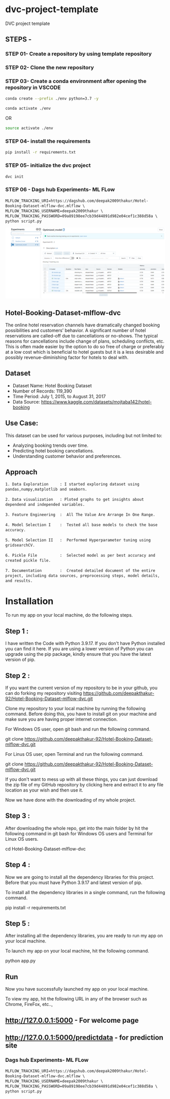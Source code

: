 # dvc-project-template
DVC project template

## STEPS -

### STEP 01- Create a repository by using template repository

### STEP 02- Clone the new repository

### STEP 03- Create a conda environment after opening the repository in VSCODE

```bash
conda create --prefix ./env python=3.7 -y
```

```bash
conda activate ./env
```
OR
```bash
source activate ./env
```

### STEP 04- install the requirements
```bash
pip install -r requirements.txt
```

### STEP 05- initialize the dvc project
```bash
dvc init
```

### STEP 06 - Dags hub Experiments- ML FLow
```
MLFLOW_TRACKING_URI=https://dagshub.com/deepak2009thakur/Hotel-Booking-Dataset-mlflow-dvc.mlflow \
MLFLOW_TRACKING_USERNAME=deepak2009thakur \
MLFLOW_TRACKING_PASSWORD=09a89198ee7cb39d44891d982e04cef1c388d58a \
python script.py
```

![Alt text](image.png)

## Hotel-Booking-Dataset-mlflow-dvc

The online hotel reservation channels have dramatically changed booking possibilities and customers’ behavior. A significant number of hotel reservations are called-off due to cancellations or no-shows. The typical reasons for cancellations include change of plans, scheduling conflicts, etc. This is often made easier by the option to do so free of charge or preferably at a low cost which is beneficial to hotel guests but it is a less desirable and possibly revenue-diminishing factor for hotels to deal with.

## Dataset

- Dataset Name: Hotel Booking Dataset
- Number of Records: 119,390
- Time Period: July 1, 2015, to August 31, 2017
- Data Source: https://www.kaggle.com/datasets/mojtaba142/hotel-booking

## Use Case:

This dataset can be used for various purposes, including but not limited to:

- Analyzing booking trends over time.
- Predicting hotel booking cancellations.
- Understanding customer behavior and preferences.

## Approach
~~~
1. Data Exploration     : I started exploring dataset using pandas,numpy,matplotlib and seaborn. 

2. Data visualization   : Ploted graphs to get insights about dependend and independed variables. 

3. Feature Engineering  :  All The Value Are Arrange In One Range.

4. Model Selection I    :  Tested all base models to check the base accuracy.
                       
5. Model Selection II   :  Performed Hyperparameter tuning using gridsearchCV.

6. Pickle File          :  Selected model as per best accuracy and created pickle file.

7. Documentation        :  Created detailed document of the entire project, including data sources, preprocessing steps, model details, and results.
~~~

# Installation

To run my app on your local machine, do the following steps.

## Step 1 :

I have written the Code with Python 3.9.17. If you don't have Python installed you can find it here.
If you are using a lower version of Python you can upgrade using the pip package, kindly ensure that you have the latest version of pip.

## Step 2 :

If you want the current version of my repository to be in your github, you can do forking my repository visiting https://github.com/deepakthakur-92/Hotel-Booking-Dataset-mlflow-dvc.git

Clone my repository to your local machine by running the following command. Before doing this, you have to install git on your machine and make sure you are having proper internet connection.

For Windows OS user, open git bash and run the following command.

git clone https://github.com/deepakthakur-92/Hotel-Booking-Dataset-mlflow-dvc.git

For Linus OS user, open Terminal and run the following command.

git clone https://github.com/deepakthakur-92/Hotel-Booking-Dataset-mlflow-dvc.git

If you don't want to mess up with all these things, you can just download the zip file of my GitHub repository by clicking here and extract it to any file location as your wish and then use it.

Now we have done with the downloading of my whole project.

## Step 3 :

After downloading the whole repo, get into the main folder by hit the following command in git bash for Windows OS users and Terminal for Linux OS users.

cd Hotel-Booking-Dataset-mlflow-dvc

## Step 4 :

Now we are going to install all the dependency libraries for this project. Before that you must have Python 3.9.17 and latest version of pip.

To install all the dependency libraries in a single command, run the following command.

pip install -r requirements.txt

## Step 5 :

After installing all the dependency libraries, you are ready to run my app on your local machine.

To launch my app on your local machine, hit the following command.

python app.py

## Run

Now you have successfully launched my app on your local machine.

To view my app, hit the following URL in any of the browser such as Chrome, FireFox, etc..,

## http://127.0.0.1:5000 - For welcome page

## http://127.0.0.1:5000/predictdata - for prediction site


### Dags hub Experiments- ML FLow
```
MLFLOW_TRACKING_URI=https://dagshub.com/deepak2009thakur/Hotel-Booking-Dataset-mlflow-dvc.mlflow \
MLFLOW_TRACKING_USERNAME=deepak2009thakur \
MLFLOW_TRACKING_PASSWORD=09a89198ee7cb39d44891d982e04cef1c388d58a \
python script.py
```
